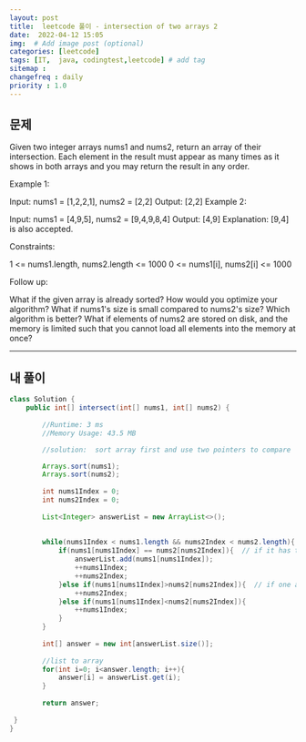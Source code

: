 ```yaml
---
layout: post
title:  leetcode 풀이 - intersection of two arrays 2 
date:  2022-04-12 15:05
img:  # Add image post (optional)
categories: [leetcode]
tags: [IT,  java, codingtest,leetcode] # add tag
sitemap :
changefreq : daily
priority : 1.0
---
```


## 문제
Given two integer arrays nums1 and nums2, return an array of their intersection. Each element in the result must appear as many times as it shows in both arrays and you may return the result in any order.

 

Example 1:

Input: nums1 = [1,2,2,1], nums2 = [2,2]
Output: [2,2]
Example 2:

Input: nums1 = [4,9,5], nums2 = [9,4,9,8,4]
Output: [4,9]
Explanation: [9,4] is also accepted.
 

Constraints:

1 <= nums1.length, nums2.length <= 1000
0 <= nums1[i], nums2[i] <= 1000
 

Follow up:

What if the given array is already sorted? How would you optimize your algorithm?
What if nums1's size is small compared to nums2's size? Which algorithm is better?
What if elements of nums2 are stored on disk, and the memory is limited such that you cannot load all elements into the memory at once?

---
## 내 풀이

~~~java
class Solution {
    public int[] intersect(int[] nums1, int[] nums2) {
        
        //Runtime: 3 ms
        //Memory Usage: 43.5 MB

        //solution:  sort array first and use two pointers to compare

        Arrays.sort(nums1);
        Arrays.sort(nums2);
        
        int nums1Index = 0; 
        int nums2Index = 0;
        
        List<Integer> answerList = new ArrayList<>();
        
        
        while(nums1Index < nums1.length && nums2Index < nums2.length){
            if(nums1[nums1Index] == nums2[nums2Index]){  // if it has the same value, save and move forward both pointers 
                answerList.add(nums1[nums1Index]);
                ++nums1Index;
                ++nums2Index;
            }else if(nums1[nums1Index]>nums2[nums2Index]){  // if one array's value is greater that another, move pointer forward, because it is not worth to compare later values (since it is sorted) 
                ++nums2Index;
            }else if(nums1[nums1Index]<nums2[nums2Index]){
                ++nums1Index;
            }
        }
        
        int[] answer = new int[answerList.size()];
        
        //list to array
        for(int i=0; i<answer.length; i++){
            answer[i] = answerList.get(i);
        }
        
        return answer;
        
 }
}
~~~
